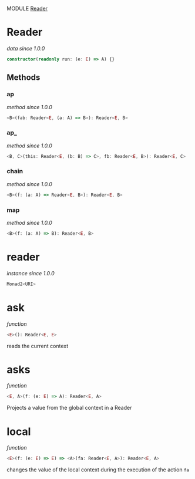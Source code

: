 MODULE [Reader](https://github.com/gcanti/fp-ts/blob/master/src/Reader.ts)

# Reader

_data_
_since 1.0.0_

```ts
constructor(readonly run: (e: E) => A) {}
```

## Methods

### ap

_method_
_since 1.0.0_

```ts
<B>(fab: Reader<E, (a: A) => B>): Reader<E, B>
```

### ap\_

_method_
_since 1.0.0_

```ts
<B, C>(this: Reader<E, (b: B) => C>, fb: Reader<E, B>): Reader<E, C>
```

### chain

_method_
_since 1.0.0_

```ts
<B>(f: (a: A) => Reader<E, B>): Reader<E, B>
```

### map

_method_
_since 1.0.0_

```ts
<B>(f: (a: A) => B): Reader<E, B>
```

# reader

_instance_
_since 1.0.0_

```ts
Monad2<URI>
```

# ask

_function_

```ts
<E>(): Reader<E, E>
```

reads the current context

# asks

_function_

```ts
<E, A>(f: (e: E) => A): Reader<E, A>
```

Projects a value from the global context in a Reader

# local

_function_

```ts
<E>(f: (e: E) => E) => <A>(fa: Reader<E, A>): Reader<E, A>
```

changes the value of the local context during the execution of the action `fa`
